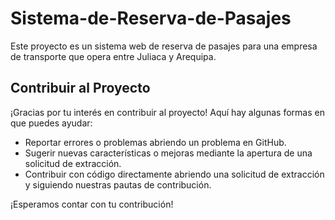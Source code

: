 # Sistema-de-Reserva-de-Pasajes

Este proyecto es un sistema web de reserva de pasajes para una empresa de transporte que opera entre Juliaca y Arequipa.

## Contribuir al Proyecto

¡Gracias por tu interés en contribuir al proyecto! Aquí hay algunas formas en que puedes ayudar:

- Reportar errores o problemas abriendo un problema en GitHub.
- Sugerir nuevas características o mejoras mediante la apertura de una solicitud de extracción.
- Contribuir con código directamente abriendo una solicitud de extracción y siguiendo nuestras pautas de contribución.

¡Esperamos contar con tu contribución!
